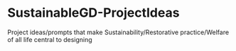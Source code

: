 # SustainableGD-ProjectIdeas
Project ideas/prompts that make Sustainability/Restorative practice/Welfare of all life central to designing
